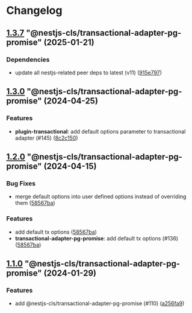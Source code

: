 # Changelog

<!-- MONODEPLOY:BELOW -->

## [1.3.7](https://github.com/Papooch/nestjs-cls/compare/@nestjs-cls/transactional-adapter-pg-promise@1.3.6...@nestjs-cls/transactional-adapter-pg-promise@1.3.7) "@nestjs-cls/transactional-adapter-pg-promise" (2025-01-21)<a name="1.3.7"></a>

### Dependencies

* update all nestjs-related peer deps to latest (v11) ([915e797](https://github.com/Papooch/nestjs-cls/commits/915e797))




## [1.3.0](https://github.com/Papooch/nestjs-cls/compare/@nestjs-cls/transactional-adapter-pg-promise@1.2.0...@nestjs-cls/transactional-adapter-pg-promise@1.3.0) "@nestjs-cls/transactional-adapter-pg-promise" (2024-04-25)<a name="1.3.0"></a>

### Features

* **plugin-transactional**: add default options parameter to transactional adapter  (#145) ([8c2c150](https://github.com/Papooch/nestjs-cls/commits/8c2c150))




## [1.2.0](https://github.com/Papooch/nestjs-cls/compare/@nestjs-cls/transactional-adapter-pg-promise@1.1.6...@nestjs-cls/transactional-adapter-pg-promise@1.2.0) "@nestjs-cls/transactional-adapter-pg-promise" (2024-04-15)<a name="1.2.0"></a>

### Bug Fixes

* merge default options into user defined options instead of overriding them ([58567ba](https://github.com/Papooch/nestjs-cls/commits/58567ba))

### Features

* add default tx options ([58567ba](https://github.com/Papooch/nestjs-cls/commits/58567ba))
* **transactional-adapter-pg-promise**: add default tx options (#136) ([58567ba](https://github.com/Papooch/nestjs-cls/commits/58567ba))




## [1.1.0](https://github.com/Papooch/nestjs-cls/compare/@nestjs-cls/transactional-adapter-pg-promise@1.0.0...@nestjs-cls/transactional-adapter-pg-promise@1.1.0) "@nestjs-cls/transactional-adapter-pg-promise" (2024-01-29)<a name="1.1.0"></a>

### Features

* add @nestjs-cls/transactional-adapter-pg-promise (#110) ([a256fa9](https://github.com/Papooch/nestjs-cls/commits/a256fa9))



